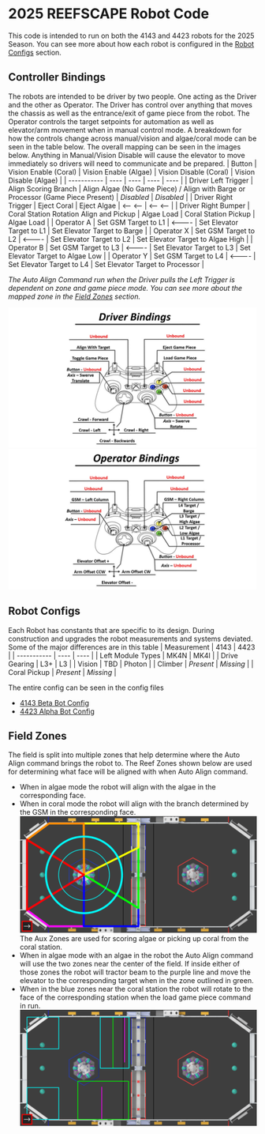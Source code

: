 # 2025 REEFSCAPE Robot Code
This code is intended to run on both the 4143 and 4423 robots for the 2025 Season. You can see more about how each robot is configured in the [Robot Configs](#robot-configs) section.


## Controller Bindings
The robots are intended to be driver by two people. One acting as the Driver and the other as Operator. The Driver has control over anything that moves the chassis as well as the entrance/exit of game piece from the robot. The Operator controls the target setpoints for automation as well as elevator/arm movement when in manual control mode. A breakdown for how the controls change across manual/vision and algae/coral mode can be seen in the table below. The overall mapping can be seen in the images below. Anything in Manual/Vision Disable will cause the elevator to move immediately so drivers will need to communicate and be prepared.
| Button | Vision Enable (Coral) | Vision Enable (Algae) | Vision Disable (Coral) | Vision Disable (Algae) |
| ----------- | ---- | ---- | ---- | ---- |
| Driver Left Trigger | Align Scoring Branch | Align Algae (No Game Piece) / Align with Barge or Processor (Game Piece Present) | *Disabled* | *Disabled* |
| Driver Right Trigger | Eject Coral | Eject Algae | <-- <-- | <-- <-- |
| Driver Right Bumper | Coral Station Rotation Align and Pickup | Algae Load | Coral Station Pickup | Algae Load |
| Operator A | Set GSM Target to L1 | <---- | Set Elevator Target to L1 | Set Elevator Target to Barge |
| Operator X | Set GSM Target to L2 | <---- | Set Elevator Target to L2 | Set Elevator Target to Algae High |
| Operator B | Set GSM Target to L3 | <---- | Set Elevator Target to L3 | Set Elevator Target to Algae Low |
| Operator Y | Set GSM Target to L4 | <---- | Set Elevator Target to L4 | Set Elevator Target to Processor |

*The Auto Align Command run when the Driver pulls the Left Trigger is dependent on zone and game piece mode. You can see more about the mapped zone in the [Field Zones](#field-zones) section.*

![Driver Controller](docs/images/driver.jpg)
![Operator Controller](docs/images/operator.jpg)

## Robot Configs
Each Robot has constants that are specific to its design. During construction and upgrades the robot measurements and systems deviated. Some of the major differences are in this table
| Measurement | 4143 | 4423 |
| ----------- | ---- | ---- |
| Left Module Types | MK4N | MK4I |
| Drive Gearing | L3+ | L3 |
| Vision | TBD | Photon |
| Climber | *Present* | *Missing* |
| Coral Pickup | *Present* | *Missing* |


The entire config can be seen in the config files
- [4143 Beta Bot Config](/src/main/deploy/robots/BetaBot.json)
- [4423 Alpha Bot Config](/src/main/deploy/robots/AlphaBot.json)

## Field Zones
The field is split into multiple zones that help determine where the Auto Align command brings the robot to.
The Reef Zones shown below are used for determining what face will be aligned with when Auto Align command. 
- When in algae mode the robot will align with the algae in the corresponding face. 
- When in coral mode the robot will align with the branch determined by the GSM in the corresponding face.
![Reef Zones](docs/images/reef_zones.png)
The Aux Zones are used for scoring algae or picking up coral from the coral station. 
- When in algae mode with an algae in the robot the Auto Align command will use the two zones near the center of the field. If inside either of those zones the robot will tractor beam to the purple line and move the elevator to the corresponding target when in the zone outlined in green.
- When in the blue zones near the coral station the robot will rotate to the face of the corresponding station when the load game piece command in run.
![Aux Zones](docs/images/aux_zones.png)
